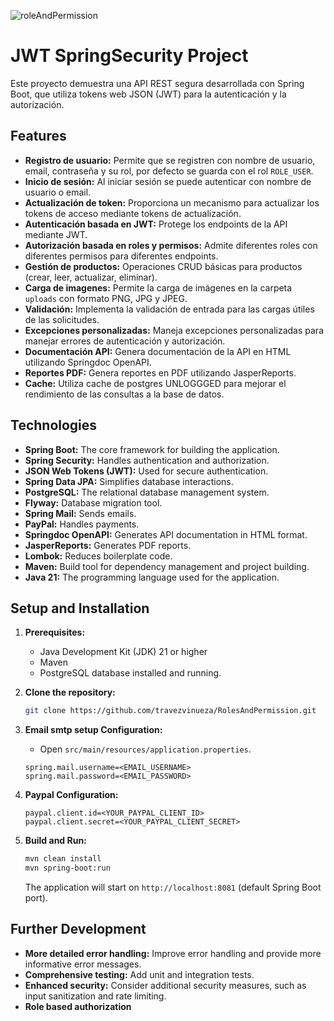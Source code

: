 ![roleAndPermission](https://github.com/user-attachments/assets/24b05e15-2ec2-4aa2-93f3-0404f9e23c83)
# JWT SpringSecurity Project

Este proyecto demuestra una API REST segura desarrollada con Spring Boot, que utiliza tokens web JSON (JWT) para la autenticación y la autorización.

## Features

* **Registro de usuario:** Permite que se registren con nombre de usuario, email, contraseña y su rol, por defecto se guarda con el rol `ROLE_USER`.
* **Inicio de sesión:** Al iniciar sesión se puede autenticar con nombre de usuario o email.
* **Actualización de token:** Proporciona un mecanismo para actualizar los tokens de acceso mediante tokens de actualización.
* **Autenticación basada en JWT:** Protege los endpoints de la API mediante JWT.
* **Autorización basada en roles y permisos:** Admite diferentes roles con diferentes permisos para diferentes endpoints.
* **Gestión de productos:** Operaciones CRUD básicas para productos (crear, leer, actualizar, eliminar).
* **Carga de imagenes:** Permite la carga de imágenes en la carpeta `uploads` con formato PNG, JPG y JPEG.
* **Validación:** Implementa la validación de entrada para las cargas útiles de las solicitudes.
* **Excepciones personalizadas:** Maneja excepciones personalizadas para manejar errores de autenticación y autorización.
* **Documentación API:** Genera documentación de la API en HTML utilizando Springdoc OpenAPI.
* **Reportes PDF:** Genera reportes en PDF utilizando JasperReports.
* **Cache:** Utiliza cache de postgres UNLOGGGED para mejorar el rendimiento de las consultas a la base de datos.

## Technologies

*   **Spring Boot:** The core framework for building the application.
*   **Spring Security:** Handles authentication and authorization.
*   **JSON Web Tokens (JWT):** Used for secure authentication.
*   **Spring Data JPA:** Simplifies database interactions.
*   **PostgreSQL:** The relational database management system.
*   **Flyway:** Database migration tool.
*   **Spring Mail:** Sends emails.
*   **PayPal:** Handles payments.
*   **Springdoc OpenAPI:** Generates API documentation in HTML format.
*   **JasperReports:** Generates PDF reports. 
*   **Lombok:** Reduces boilerplate code.
*   **Maven:** Build tool for dependency management and project building.
*   **Java 21:** The programming language used for the application.

## Setup and Installation

1.  **Prerequisites:**
    *   Java Development Kit (JDK) 21 or higher
    *   Maven
    *   PostgreSQL database installed and running.

2.  **Clone the repository:**
    ```bash
    git clone https://github.com/travezvinueza/RolesAndPermission.git
    ```

3.  **Email smtp setup Configuration:**
    *   Open `src/main/resources/application.properties`.
    ```properties
    spring.mail.username=<EMAIL_USERNAME>
    spring.mail.password=<EMAIL_PASSWORD>
    ```

4.  **Paypal Configuration:**
     ```properties
     paypal.client.id=<YOUR_PAYPAL_CLIENT_ID>
     paypal.client.secret=<YOUR_PAYPAL_CLIENT_SECRET>
     ```

5. **Build and Run:**
    ```bash
    mvn clean install
    mvn spring-boot:run
    ```

   The application will start on `http://localhost:8081` (default Spring Boot port).

## Further Development

*   **More detailed error handling:** Improve error handling and provide more informative error messages.
*   **Comprehensive testing:** Add unit and integration tests.
*   **Enhanced security:** Consider additional security measures, such as input sanitization and rate limiting.
*   **Role based authorization**


